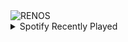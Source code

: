 <div align="justify">
<picture>
    <source media="(prefers-color-scheme: dark)" srcset="https://i.ibb.co/BC9ywF8/output-gif.gif">
    <source media="(prefers-color-scheme: light)" srcset="https://i.ibb.co/BC9ywF8/output-gif.gif">
    <img alt="RENOS" src="https://i.ibb.co/BC9ywF8/output-gif.gif">
</picture>
<details>
<summary>Spotify Recently Played</summary>
<img src="https://spotify-recently-played-readme.vercel.app/api?user=31d6d6zerc5ct6kck32na2ozsqf4&unique=1&width=400" alt="Spotify" />
</details>
</div>

<!-- Image deletion URL: https://ibb.co/3CnpkQt/1bbcf2b983149b361634f984a72c507e -->